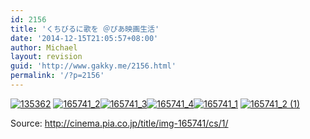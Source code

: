 ```yaml
---
id: 2156
title: 'くちびるに歌を ＠ぴあ映画生活'
date: '2014-12-15T21:05:57+08:00'
author: Michael
layout: revision
guid: 'http://www.gakky.me/2156.html'
permalink: '/?p=2156'
---
```


[![135362](http://www.yui-aragaki.org/wp-content/uploads/2014/12/135362.jpg)](http://www.yui-aragaki.org/wp-content/uploads/2014/12/135362.jpg) [![165741_2](http://www.yui-aragaki.org/wp-content/uploads/2014/12/165741_2.jpg)![165741_3](http://www.yui-aragaki.org/wp-content/uploads/2014/12/165741_3.jpg)![165741_4](http://www.yui-aragaki.org/wp-content/uploads/2014/12/165741_4.jpg)![165741_1](http://www.yui-aragaki.org/wp-content/uploads/2014/12/165741_1.jpg)](http://www.yui-aragaki.org/wp-content/uploads/2014/12/165741_1.jpg) [![165741_2 (1)](http://www.yui-aragaki.org/wp-content/uploads/2014/12/165741_2-1.jpg)](http://www.yui-aragaki.org/wp-content/uploads/2014/12/165741_2-1.jpg)

Source: http://cinema.pia.co.jp/title/img-165741/cs/1/